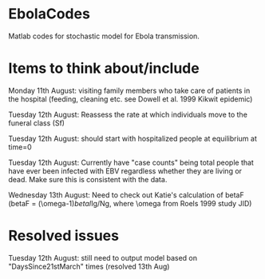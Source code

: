 EbolaCodes
==========

Matlab codes for stochastic model for Ebola transmission.

Items to think about/include
==========

Monday 11th August: visiting family members who take care of patients in the hospital (feeding, cleaning etc. see Dowell et al. 1999 Kikwit epidemic)

Tuesday 12th August: Reassess the rate at which individuals move to the funeral class (Sf)

Tuesday 12th August: should start with hospitalized people at equilibrium at time=0


Tuesday 12th August: Currently have "case counts" being total people that have ever been infected with EBV regardless whether they are living or dead.  Make sure this is consistent with the data.

Wednesday 13th August: Need to check out Katie's calculation of betaF (betaF = (\omega-1)*betaI*Ig/Ng, where \omega from Roels 1999 study JID)


Resolved issues
=========

Tuesday 12th August: still need to output model based on "DaysSince21stMarch" times (resolved 13th Aug)
